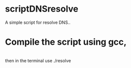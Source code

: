 # scriptDNSresolve
A simple script for resolve DNS..
<br>
 # Compile the script using gcc,
 <br>
then in the terminal use ./resolve